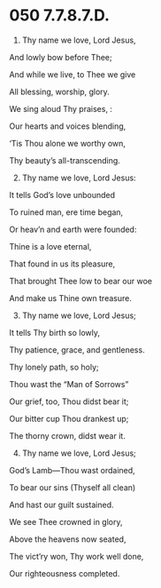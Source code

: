 # 050 7.7.8.7.D.

1.  Thy name we love, Lord Jesus,

And lowly bow before Thee;

And while we live, to Thee we give

All blessing, worship, glory.

We sing aloud Thy praises, :

Our hearts and voices blending,

‘Tis Thou alone we worthy own,

Thy beauty’s all-transcending.

2.  Thy name we love, Lord Jesus:

It tells God’s love unbounded

To ruined man, ere time began,

Or heav’n and earth were founded:

Thine is a love eternal,

That found in us its pleasure,

That brought Thee low to bear our woe

And make us Thine own treasure.

3.  Thy name we love, Lord Jesus;

It tells Thy birth so lowly,

Thy patience, grace, and gentleness.

Thy lonely path, so holy;

Thou wast the “Man of Sorrows”

Our grief, too, Thou didst bear it;

Our bitter cup Thou drankest up;

The thorny crown, didst wear it.

4.  Thy name we love, Lord Jesus;

God’s Lamb—Thou wast ordained,

To bear our sins (Thyself all clean)

And hast our guilt sustained.

We see Thee crowned in glory,

Above the heavens now seated,

The vict’ry won, Thy work well done,

Our righteousness completed.

